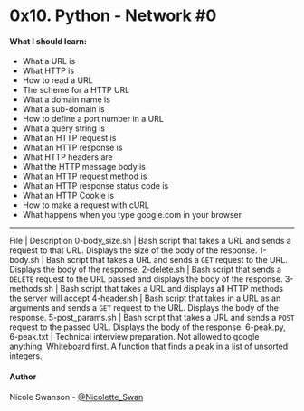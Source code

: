 # 0x10. Python - Network #0
#### What I should learn:
- What a URL is
- What HTTP is
- How to read a URL
- The scheme for a HTTP URL
- What a domain name is
- What a sub-domain is
- How to define a port number in a URL
- What a query string is
- What an HTTP request is
- What an HTTP response is
- What HTTP headers are
- What the HTTP message body is
- What an HTTP request method is
- What an HTTP response status code is
- What an HTTP Cookie is
- How to make a request with cURL
- What happens when you type google.com in your browser

---
File | Description
0-body\_size.sh | Bash script that takes a URL and sends a request to that URL. Displays the size of the body of the response.
1-body.sh | Bash script that takes a URL and sends a `GET` request to the URL. Displays the body of the response.
2-delete.sh | Bash script that sends a `DELETE` request to the URL passed and displays the body of the response.
3-methods.sh | Bash script that takes a URL and displays all HTTP methods the server will accept
4-header.sh | Bash script that takes in a URL as an arguments and sends a `GET` request to the URL. Displays the body of the response.
5-post\_params.sh | Bash script that takes a URL and sends a `POST` request to the passed URL. Displays the body of the response.
6-peak.py, 6-peak.txt | Technical interview preparation. Not allowed to google anything. Whiteboard first. A function that finds a peak in a list of unsorted integers.

#### Author
Nicole Swanson - [@Nicolette_Swan](https://twitter.com/Nicolette_Swan)

